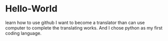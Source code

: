# Hello-World
learn how to use github
I want to become a translator than can use computer to complete the translating works.
And I chose python as my first coding language.
